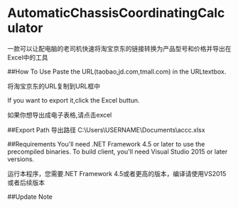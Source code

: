 # AutomaticChassisCoordinatingCalculator
一款可以让配电脑的老司机快速将淘宝京东的链接转换为产品型号和价格并导出在Excel中的工具

##How To Use
Paste the URL(taobao,jd.com,tmall.com) in the URLtextbox.

将淘宝京东的URL复制到URL框中

If you want to export it,click the Excel buttun.

如果你想导出成电子表格,请点击excel

##Export Path
导出路径
C:\Users\USERNAME\Documents\accc.xlsx


##Requirements
You'll need .NET Framework 4.5 or later to use the precompiled binaries. To build client, you'll need Visual Studio 2015 or later versions.

运行本程序，您需要.NET Framework 4.5或者更高的版本，编译请使用VS2015或者后续版本

##Update Note


